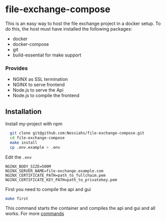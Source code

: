 # file-exchange-compose

This is an easy way to host the file exchange project in a docker setup.
To do this, the host must have installed the following packages:

- docker
- docker-compose
- git
- build-essential for make support

### Provides

- NGINX as SSL termination
- NGINX to serve frontend
- Node.js to serve the Api
- Node.js to compile the frontend

## Installation

Install my-project with npm

```bash
  git clone git@github.com:Nessiahs/file-exchange-compose.git
  cd file-exchange-compose
  make install
  cp .env.example > .env
```

Edit the `.env`

```
NGINX_BODY_SIZE=500M
NGINX_SERVER_NAME=file-exchange.example.com
NGINX_CERTIFICATE_PATH=path_to_fullchaim.pem
NGINX_CERTIFICATE_KEY_PATH=path_to_privatekey.pem

```

First you need to compile the api and gui

```bash
make first

```

This command starts the container and compiles the api and gui and all works. For more [commands](./Makefile)
